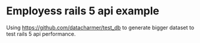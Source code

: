 # Employess rails 5 api example

Using https://github.com/datacharmer/test_db to generate bigger dataset to test rails 5 api performance. 
